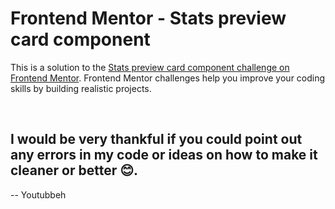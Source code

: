 # Frontend Mentor - Stats preview card component

This is a solution to the [Stats preview card component challenge on Frontend Mentor](https://www.frontendmentor.io/challenges/stats-preview-card-component-8JqbgoU62). Frontend Mentor challenges help you improve your coding skills by building realistic projects. 

<br>

## I would be very thankful if you could point out any errors in my code or ideas on how to make it cleaner or better 😊.

-- Youtubbeh